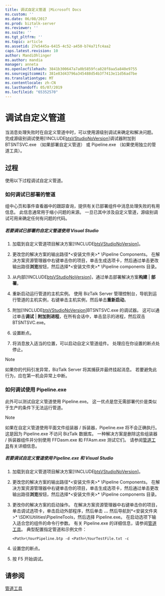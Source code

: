 ```yaml
---
title: 调试自定义管道 |Microsoft Docs
ms.custom: ''
ms.date: 06/08/2017
ms.prod: biztalk-server
ms.reviewer: ''
ms.suite: ''
ms.tgt_pltfrm: ''
ms.topic: article
ms.assetid: 27e5445a-6415-4c52-a450-b74a71fc4aa2
caps.latest.revision: 10
author: MandiOhlinger
ms.author: mandia
manager: anneta
ms.openlocfilehash: 3841b300647a7a0b5859fca828f8aa5a840e9755
ms.sourcegitcommit: 381e83d43796a345488d54b3f7413e11d56ad7be
ms.translationtype: MT
ms.contentlocale: zh-CN
ms.lasthandoff: 05/07/2019
ms.locfileid: "65352570"
---
```

# <a name="debugging-custom-pipelines"></a>调试自定义管道
当消息处理失败时在自定义管道中时，可以使用源级别调试来确定和解决问题。 完成源级别调试使用[!INCLUDE[btsVStudioNoVersion](../includes/btsvstudionoversion-md.md)]调试器附加到 BTSNTSVC.exe （如果部署自定义管道） 或 Pipeline.exe （如果使用独立的管道工具）。  
  
## <a name="procedures"></a>过程  
 使用以下过程调试自定义管道。  
  
### <a name="how-to-debug-a-deployed-pipeline"></a>如何调试已部署的管道  
 组中心页和事件查看器中的跟踪查询，提供有关已部署组件中消息处理失败的有用信息。 此信息通常用于缩小问题的来源。 一旦已其中涉及自定义管道，源级别调试可用来确定任何有问题的代码。  
  
##### <a name="to-debug-a-deployed-custom-pipeline-using-visual-studio"></a>若要调试已部署的自定义管道使用 Visual Studio  
  
1. 加载到自定义管道项目解决方案[!INCLUDE[btsVStudioNoVersion](../includes/btsvstudionoversion-md.md)]。  
  
2. 更改您的解决方案的输出路径*\<安装文件夹\>* \Pipeline Components。 在解决方案资源管理器中右键单击你的项目，单击生成选项卡，然后通过单击更改输出路径**浏览**按钮，然后选择*\<安装文件夹\>* \Pipeline components 目录。  
  
3. 从内部[!INCLUDE[btsVStudioNoVersion](../includes/btsvstudionoversion-md.md)]，通过单击部署解决方案**构建** &#124; **部署**。  
  
4. 重新启动运行管道的主机实例。 使用 BizTalk Server 管理控制台，导航到运行管道的主机实例，右键单击主机实例，然后单击**重新启动**。  
  
5. 附加[!INCLUDE[btsVStudioNoVersion](../includes/btsvstudionoversion-md.md)]BTSNTSVC.exe 的调试器。 这可以通过单击**调试** &#124; **附加到进程**，在所有会话中，单击显示的进程，然后双击 BTSNTSVC.exe。  
  
6. 设置断点。  
  
7. 将消息放入适当的位置，可以启动自定义管道组件。 处理应在你设置的断点处停止。  
  
> [!NOTE]
>  如果你的代码引发异常，BizTalk Server 将其捕获并最终挂起消息。 若要避免此行为，应在第一机会异常上中断。  
  
### <a name="how-to-debug-using-pipelineexe"></a>如何调试使用 Pipeline.exe  
 此外可以测试自定义管道使用 Pipeline.exe。 这一优点是您无需部署代价是类似于生产的条件下无法运行管道。  
  
> [!NOTE]
>  如果在自定义管道使用平面文件组装器 / 拆装器，Pipeline.exe 将不会正确执行。 这是因为 Pipeline.exe 不访问 BizTalk 数据库。 一种解决方案是删除这些组装器 / 拆装器组件并分别使用 FFDasm.exe 和 FFAsm.exe 测试它们。 请参阅[管道工具](../core/pipeline-tools.md)有关详细信息。  
  
##### <a name="to-debug-a-custom-pipeline-using-pipelineexe-and-visual-studio"></a>若要调试自定义管道使用 Pipeline.exe 和 Visual Studio  
  
1. 加载到自定义管道项目解决方案[!INCLUDE[btsVStudioNoVersion](../includes/btsvstudionoversion-md.md)]。  
  
2. 更改您的解决方案的输出路径*\<安装文件夹\>* \Pipeline Components。 在解决方案资源管理器中右键单击你的项目，单击生成选项卡，然后通过单击更改输出路径**浏览**按钮，然后选择*\<安装文件夹\>* \Pipeline components 目录。  
  
3. 更改你的解决方案的启动操作。 在解决方案资源管理器中右键单击你的项目，单击调试选项卡，单击启动外部程序，然后单击 **...** 然后导航到*\<安装文件夹\>* \SDK\Utilities\PipelineTools，然后选择 Pipeline.exe。 在启动选项下输入适合您的组件的命令行参数。 有关 Pipeline.exe 的详细信息，请参阅[管道工具](../core/pipeline-tools.md)。 典型配置指定管道和示例文件：  
  
   ```  
   <Path>\YourPipeline.btp -d <Path>\YourTestFile.txt -c  
   ```  
  
4. 设置您的断点。  
  
5. 按 F5 开始调试。  
  
## <a name="see-also"></a>请参阅  
 [管道工具](../core/pipeline-tools.md)